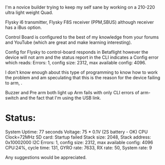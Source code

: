 I'm a novice builder trying to keep my self sane by working on a 210-220 ultra light weight Quad. 

Flysky i6 transmitter, Flysky F8S receiver (PPM,SBUS) although receiver has a iBus option.

Control Board is configured to the best of my knowledge from your forums and YouTube (which are great and make learning interesting). 

Config for Flysky to control-board responds in Betaflight however the device will not arm and the status report in the CLI indicates a Config error which reads: Errors: 1, config size: 2312, max available config: 4096.

I don't know enough about this type of programming to know how to work the problem and am speculating that this is the reason for the device failing to arm, .

Buzzer and Pre arm both light up Arm fails with only CLI errors of arm-switch and the fact that I'm using the USB link.

# Status:
System Uptime: 77 seconds
Voltage: 75 * 0.1V (2S battery - OK)
CPU Clock=72MHz
SD card: Startup failed
Stack size: 2048, Stack address: 0x10002000
I2C Errors: 1, config size: 2312, max available config: 4096
CPU:24%, cycle time: 131, GYRO rate: 7633, RX rate: 50, System rate: 9

Any suggestions would be appreciated. 
